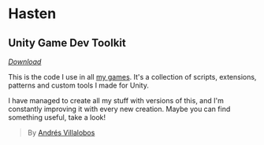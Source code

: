 # Hasten

## Unity Game Dev Toolkit

_[Download](http://github.com/alvivar/Hasten/raw/master/Hasten.zip)_

This is the code I use in all [my games](http://matnesis.itch.io/). It's a
collection of scripts, extensions, patterns and custom tools I made for Unity.

I have managed to create all my stuff with versions of this, and I'm constantly
improving it with every new creation. Maybe you can find something useful, take
a look!

> By [Andrés Villalobos](http://twitter.com/matnesis)
